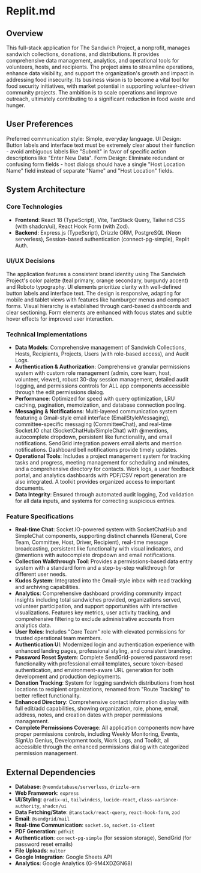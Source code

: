 # Replit.md

## Overview
This full-stack application for The Sandwich Project, a nonprofit, manages sandwich collections, donations, and distributions. It provides comprehensive data management, analytics, and operational tools for volunteers, hosts, and recipients. The project aims to streamline operations, enhance data visibility, and support the organization's growth and impact in addressing food insecurity. Its business vision is to become a vital tool for food security initiatives, with market potential in supporting volunteer-driven community projects. The ambition is to scale operations and improve outreach, ultimately contributing to a significant reduction in food waste and hunger.

## User Preferences
Preferred communication style: Simple, everyday language.
UI Design: Button labels and interface text must be extremely clear about their function - avoid ambiguous labels like "Submit" in favor of specific action descriptions like "Enter New Data".
Form Design: Eliminate redundant or confusing form fields - host dialogs should have a single "Host Location Name" field instead of separate "Name" and "Host Location" fields.

## System Architecture

### Core Technologies
- **Frontend**: React 18 (TypeScript), Vite, TanStack Query, Tailwind CSS (with shadcn/ui), React Hook Form (with Zod).
- **Backend**: Express.js (TypeScript), Drizzle ORM, PostgreSQL (Neon serverless), Session-based authentication (connect-pg-simple), Replit Auth.

### UI/UX Decisions
The application features a consistent brand identity using The Sandwich Project's color palette (teal primary, orange secondary, burgundy accent) and Roboto typography. UI elements prioritize clarity with well-defined button labels and interface text. The design is responsive, adapting for mobile and tablet views with features like hamburger menus and compact forms. Visual hierarchy is established through card-based dashboards and clear sectioning. Form elements are enhanced with focus states and subtle hover effects for improved user interaction.

### Technical Implementations
- **Data Models**: Comprehensive management of Sandwich Collections, Hosts, Recipients, Projects, Users (with role-based access), and Audit Logs.
- **Authentication & Authorization**: Comprehensive granular permissions system with custom role management (admin, core team, host, volunteer, viewer), robust 30-day session management, detailed audit logging, and permissions controls for ALL app components accessible through the edit permissions dialog.
- **Performance**: Optimized for speed with query optimization, LRU caching, pagination, memoization, and database connection pooling.
- **Messaging & Notifications**: Multi-layered communication system featuring a Gmail-style email interface (EmailStyleMessaging), committee-specific messaging (CommitteeChat), and real-time Socket.IO chat (SocketChatHub/SimpleChat) with @mentions, autocomplete dropdown, persistent like functionality, and email notifications. SendGrid integration powers email alerts and mention notifications. Dashboard bell notifications provide timely updates.
- **Operational Tools**: Includes a project management system for tracking tasks and progress, meeting management for scheduling and minutes, and a comprehensive directory for contacts. Work logs, a user feedback portal, and analytics dashboards with PDF/CSV report generation are also integrated. A toolkit provides organized access to important documents.
- **Data Integrity**: Ensured through automated audit logging, Zod validation for all data inputs, and systems for correcting suspicious entries.

### Feature Specifications
- **Real-time Chat**: Socket.IO-powered system with SocketChatHub and SimpleChat components, supporting distinct channels (General, Core Team, Committee, Host, Driver, Recipient), real-time message broadcasting, persistent like functionality with visual indicators, and @mentions with autocomplete dropdown and email notifications.
- **Collection Walkthrough Tool**: Provides a permissions-based data entry system with a standard form and a step-by-step walkthrough for different user needs.
- **Kudos System**: Integrated into the Gmail-style inbox with read tracking and archiving capabilities.
- **Analytics**: Comprehensive dashboard providing community impact insights including total sandwiches provided, organizations served, volunteer participation, and support opportunities with interactive visualizations. Features key metrics, user activity tracking, and comprehensive filtering to exclude administrative accounts from analytics data.
- **User Roles**: Includes "Core Team" role with elevated permissions for trusted operational team members.
- **Authentication UI**: Modernized login and authentication experience with enhanced landing pages, professional styling, and consistent branding.
- **Password Reset System**: Complete SendGrid-powered password reset functionality with professional email templates, secure token-based authentication, and environment-aware URL generation for both development and production deployments.
- **Donation Tracking**: System for logging sandwich distributions from host locations to recipient organizations, renamed from "Route Tracking" to better reflect functionality.
- **Enhanced Directory**: Comprehensive contact information display with full edit/add capabilities, showing organization, role, phone, email, address, notes, and creation dates with proper permissions management.
- **Complete Permissions Coverage**: All application components now have proper permissions controls, including Weekly Monitoring, Events, SignUp Genius, Development tools, Work Logs, and Toolkit, all accessible through the enhanced permissions dialog with categorized permission management.

## External Dependencies
- **Database**: `@neondatabase/serverless`, `drizzle-orm`
- **Web Framework**: `express`
- **UI/Styling**: `@radix-ui`, `tailwindcss`, `lucide-react`, `class-variance-authority`, `shadcn/ui`
- **Data Fetching/State**: `@tanstack/react-query`, `react-hook-form`, `zod`
- **Email**: `@sendgrid/mail`
- **Real-time Communication**: `socket.io`, `socket.io-client`
- **PDF Generation**: `pdfkit`
- **Authentication**: `connect-pg-simple` (for session storage), SendGrid (for password reset emails)
- **File Uploads**: `multer`
- **Google Integration**: Google Sheets API
- **Analytics**: Google Analytics (G-9M4XDZGN68)